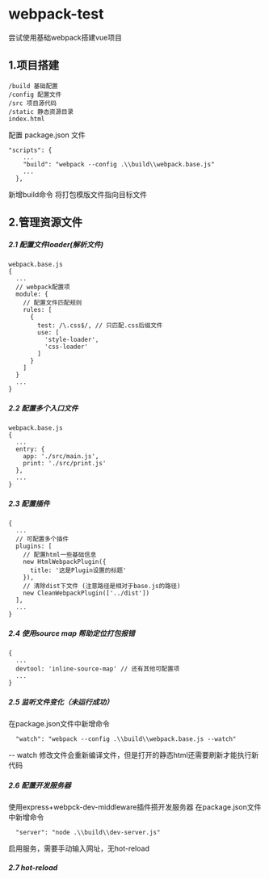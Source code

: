 # webpack-test
尝试使用基础webpack搭建vue项目

## 1.项目搭建
```
/build 基础配置
/config 配置文件
/src 项目源代码
/static 静态资源目录
index.html 
```
配置 package.json 文件

```
"scripts": {
    ...
    "build": "webpack --config .\\build\\webpack.base.js"
    ...
  },
```
新增build命令 将打包模版文件指向目标文件

## 2.管理资源文件
##### 2.1 配置文件loader(解析文件)
```
webpack.base.js
{
  ...
  // webpack配置项
  module: {
    // 配置文件匹配规则
    rules: [
      {
        test: /\.css$/, // 只匹配.css后缀文件
        use: [
          'style-loader',
          'css-loader'
        ]
      }
    ]
  }
  ...
}
```
##### 2.2 配置多个入口文件
```
webpack.base.js
{
  ...
  entry: {
    app: './src/main.js',
    print: './src/print.js'
  },
  ...
}
```
##### 2.3 配置插件
```
{
  ...
  // 可配置多个插件
  plugins: [
    // 配置html一些基础信息
    new HtmlWebpackPlugin({
      title: '这是Plugin设置的标题'
    }),
    // 清除dist下文件 (注意路径是相对于base.js的路径)
    new CleanWebpackPlugin(['../dist'])
  ],
  ...
}
```
##### 2.4 使用source map 帮助定位打包报错
```
{
  ...
  devtool: 'inline-source-map' // 还有其他可配置项
  ...
}
```
##### 2.5 监听文件变化（未运行成功）
在package.json文件中新增命令
```
  "watch": "webpack --config .\\build\\webpack.base.js --watch"
```
-- watch 修改文件会重新编译文件，但是打开的静态html还需要刷新才能执行新代码
##### 2.6 配置开发服务器
使用express+webpck-dev-middleware插件搭开发服务器
在package.json文件中新增命令
```
  "server": "node .\\build\\dev-server.js"
```
启用服务，需要手动输入网址，无hot-reload
##### 2.7 hot-reload